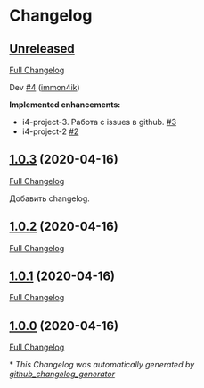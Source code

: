 # Changelog

## [Unreleased](https://github.com/immon4ik/immon4ik_project/tree/HEAD)

[Full Changelog](https://github.com/immon4ik/immon4ik_project/compare/1.0.3...HEAD)

Dev [\#4](https://github.com/immon4ik/immon4ik_project/pull/4) ([immon4ik](https://github.com/immon4ik))

**Implemented enhancements:**

- i4-project-3. Работа с issues в github. [\#3](https://github.com/immon4ik/immon4ik_project/issues/3)
- i4-project-2 [\#2](https://github.com/immon4ik/immon4ik_project/issues/2)

## [1.0.3](https://github.com/immon4ik/immon4ik_project/tree/1.0.3) (2020-04-16)

[Full Changelog](https://github.com/immon4ik/immon4ik_project/compare/1.0.2...1.0.3)

Добавить changelog.

## [1.0.2](https://github.com/immon4ik/immon4ik_project/tree/1.0.2) (2020-04-16)

[Full Changelog](https://github.com/immon4ik/immon4ik_project/compare/1.0.1...1.0.2)

## [1.0.1](https://github.com/immon4ik/immon4ik_project/tree/1.0.1) (2020-04-16)

[Full Changelog](https://github.com/immon4ik/immon4ik_project/compare/1.0.0...1.0.1)

## [1.0.0](https://github.com/immon4ik/immon4ik_project/tree/1.0.0) (2020-04-16)

[Full Changelog](https://github.com/immon4ik/immon4ik_project/compare/e0fb8a9bab515b7c818e4d27b1ea1ea94c816aca...1.0.0)



\* *This Changelog was automatically generated by [github_changelog_generator](https://github.com/github-changelog-generator/github-changelog-generator)*
